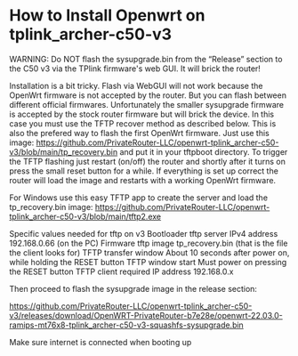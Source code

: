 # How to Install Openwrt on tplink_archer-c50-v3


WARNING: Do NOT flash the sysupgrade.bin from the “Release” section to the C50 v3 via the TPlink firmware's web GUI. It will brick the router!

Installation is a bit tricky. Flash via WebGUI will not work because the OpenWrt firmware is not accepted by the router. But you can flash between different official firmwares. Unfortunately the smaller sysupgrade firmware is accepted by the stock router firmware but will brick the device. In this case you must use the TFTP recover method as described below. This is also the prefered way to flash the first OpenWrt firmware. Just use this image: https://github.com/PrivateRouter-LLC/openwrt-tplink_archer-c50-v3/blob/main/tp_recovery.bin and put it in your tftpboot directory. To trigger the TFTP flashing just restart (on/off) the router and shortly after it turns on press the small reset button for a while. If everything is set up correct the router will load the image and restarts with a working OpenWrt firmware. 

For Windows use this easy TFTP app to create the server and load the tp_recovery.bin image:
https://github.com/PrivateRouter-LLC/openwrt-tplink_archer-c50-v3/blob/main/tftp2.exe

Specific values needed for tftp on v3
Bootloader tftp server IPv4 address 	192.168.0.66 (on the PC)
Firmware tftp image 	tp_recovery.bin (that is the file the client looks for)
TFTP transfer window 	About 10 seconds after power on, while holding the RESET button
TFTP window start 	Must power on pressing the RESET button
TFTP client required IP address 	192.168.0.x 

Then proceed to flash the sysupgrade image in the release section:

https://github.com/PrivateRouter-LLC/openwrt-tplink_archer-c50-v3/releases/download/OpenWRT-PrivateRouter-b7e28e/openwrt-22.03.0-ramips-mt76x8-tplink_archer-c50-v3-squashfs-sysupgrade.bin

Make sure internet is connected when booting up
